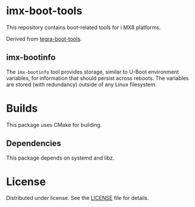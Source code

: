 # imx-boot-tools
This repository contains boot-related tools for i.MX8 platforms.

Derived from [tegra-boot-tools](https://github.com/OE4T/tegra-boot-tools).

## imx-bootinfo
The `imx-bootinfo` tool provides storage, similar to U-Boot environment
variables, for information that should persist across reboots. The variables
are stored (with redundancy) outside of any Linux filesystem.

# Builds
This package uses CMake for building.

## Dependencies
This package depends on systemd and libz.

# License
Distributed under license. See the [LICENSE](LICENSE) file for details.
